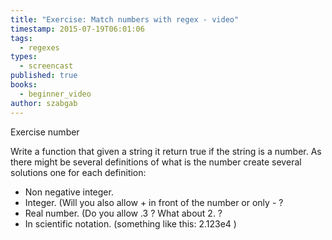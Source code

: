 ```yaml
---
title: "Exercise: Match numbers with regex - video"
timestamp: 2015-07-19T06:01:06
tags:
  - regexes
types:
  - screencast
published: true
books:
  - beginner_video
author: szabgab
---
```



Exercise number


Write a function that given a string it return true if the string is a number. As there might be several definitions of what is the number create several solutions one for each definition:

* Non negative integer.
* Integer. (Will you also allow + in front of the number or only - ?
* Real number. (Do you allow .3 ? What about 2. ?
* In scientific notation. (something like this: 2.123e4 )

<slidecast file="beginner-perl/exercise-number" youtube="NB5_G3DLVRQ" />

